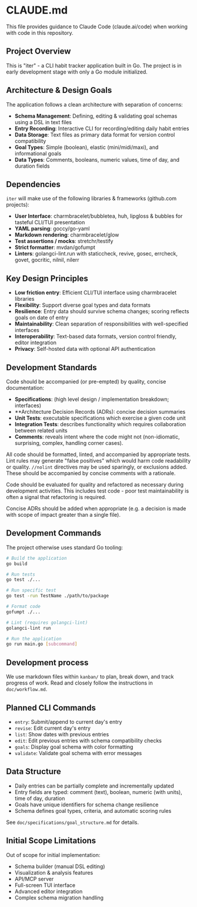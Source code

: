 # CLAUDE.md

This file provides guidance to Claude Code (claude.ai/code) when working with code in this repository.

## Project Overview

This is "iter" - a CLI habit tracker application built in Go. The project is in early development stage with only a Go module initialized.

## Architecture & Design Goals

The application follows a clean architecture with separation of concerns:

- **Schema Management**: Defining, editing & validating goal schemas using a DSL in text files
- **Entry Recording**: Interactive CLI for recording/editing daily habit entries  
- **Data Storage**: Text files as primary data format for version control compatibility
- **Goal Types**: Simple (boolean), elastic (mini/midi/maxi), and informational goals
- **Data Types**: Comments, booleans, numeric values, time of day, and duration fields

## Dependencies

`iter` will make use of the following libraries & frameworks (github.com projects):

- **User Interface**: charmbracelet/bubbletea, huh, lipgloss & bubbles for tasteful CLI/TUI presentation
- **YAML parsing**: goccy/go-yaml
- **Markdown rendering**: charmbracelet/glow
- **Test assertions / mocks**: stretchr/testify
- **Strict formatter**: mvdan/gofumpt
- **Linters**: golangci-lint.run with staticcheck, revive, gosec, errcheck, govet, gocritic, nilnil, nilerr

## Key Design Principles

- **Low friction entry**: Efficient CLI/TUI interface using charmbracelet libraries
- **Flexibility**: Support diverse goal types and data formats
- **Resilience**: Entry data should survive schema changes; scoring reflects goals on date of entry
- **Maintainability**: Clean separation of responsibilities with well-specified interfaces
- **Interoperability**: Text-based data formats, version control friendly, editor integration
- **Privacy**: Self-hosted data with optional API authentication

## Development Standards

Code should be accompanied (or pre-empted) by quality, concise documentation: 

- **Specifications**: (high level design / implementation breakdown; interfaces)
- **Architecture Decision Records (ADRs): concise decision summaries
- **Unit Tests**: executable specifications which exercise a given code unit
- **Integration Tests**: describes functionality which requires collaboration between related units
- **Comments**: reveals intent where the code might not (non-idiomatic, surprising, complex, handling corner cases).  

All code should be formatted, linted, and accompanied by appropriate tests. Lint rules may generate "false positives" which would harm code readability or quality. `//nolint` directives may be used sparingly, or exclusions added. These should be accompanied by concise comments with a rationale.

Code should be evaluated for quality and refactored as necessary during development activities. This includes test code - poor test maintainability is often a signal that refactoring is required. 

Concise ADRs should be added when appropriate (e.g. a decision is made with scope of impact greater than a single file).

## Development Commands

The project otherwise uses standard Go tooling:

```bash
# Build the application
go build

# Run tests
go test ./...

# Run specific test
go test -run TestName ./path/to/package

# Format code
gofumpt ./...

# Lint (requires golangci-lint)
golangci-lint run

# Run the application
go run main.go [subcommand]
```


## Development process

We use markdown files within `kanban/` to plan, break down, and track progress of work. Read and closely follow the instructions in `doc/workflow.md`.

## Planned CLI Commands

- `entry`: Submit/append to current day's entry
- `revise`: Edit current day's entry  
- `list`: Show dates with previous entries
- `edit`: Edit previous entries with schema compatibility checks
- `goals`: Display goal schema with color formatting
- `validate`: Validate goal schema with error messages

## Data Structure

- Daily entries can be partially complete and incrementally updated
- Entry fields are typed: comment (text), boolean, numeric (with units), time of day, duration
- Goals have unique identifiers for schema change resilience
- Schema defines goal types, criteria, and automatic scoring rules

See `doc/specifications/goal_structure.md` for details.


## Initial Scope Limitations

Out of scope for initial implementation:
- Schema builder (manual DSL editing)
- Visualization & analysis features
- API/MCP server
- Full-screen TUI interface
- Advanced editor integration
- Complex schema migration handling